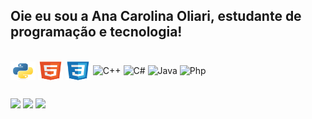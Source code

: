 ## Oie eu sou a Ana Carolina Oliari, estudante de programação e tecnologia!

<div style="display: inline_block"><br>
  <img align="center" alt="Python" height="30" width="40" src="https://raw.githubusercontent.com/devicons/devicon/master/icons/python/python-original.svg">
  <img align="center" alt="HTML" height="30" width="40" src="https://raw.githubusercontent.com/devicons/devicon/master/icons/html5/html5-original.svg">
  <img align="center" alt="CSS" height="30" width="40" src="https://raw.githubusercontent.com/devicons/devicon/master/icons/css3/css3-original.svg">
  <img align="center" alt="C++ " height="30" width="40" src="https://www.alura.com.br/artigos/assets/formacao-linguagem-c-plus-plus/img-01.png">
  <img align="center" alt="C#" height="30" width="40" src="https://seeklogo.com/images/C/c-sharp-c-logo-02F17714BA-seeklogo.com.png">
  <img align="center" alt="Java" height="30" width="40" src="https://brandslogos.com/wp-content/uploads/images/java-logo-1.png">
  <img align="center" alt="Php" height="30" width="40" src="https://seeklogo.com/images/E/elephpant-mascot-php-logo-4C78D1AC4E-seeklogo.com.png?v=638245916460000000">
</div>
  
  ##
 
<div> 
  <a href="https://www.instagram.com/ana_carolinaoliari/" target="_blank"><img src="https://img.shields.io/badge/-Instagram-%23E4405F?style=for-the-badge&logo=instagram&logoColor=white" target="_blank"></a>
  <a href = "mailto:oliari.ana21@gmail.com"><img src="https://img.shields.io/badge/-Gmail-%23333?style=for-the-badge&logo=gmail&logoColor=white" target="_blank"></a>
  <a href="https://www.linkedin.com/in/ana-carolina-oliari-61a89620a/" target="_blank"><img src="https://img.shields.io/badge/-LinkedIn-%230077B5?style=for-the-badge&logo=linkedin&logoColor=white" target="_blank"></a> 
  
</div>

